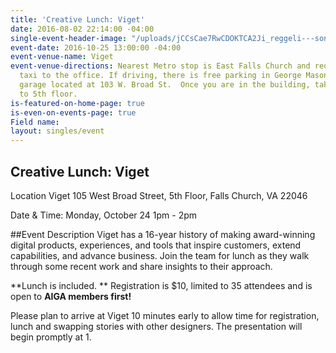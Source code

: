 ```yaml
---
title: 'Creative Lunch: Viget'
date: 2016-08-02 22:14:00 -04:00
single-event-header-image: "/uploads/jCCsCae7RwCDOKTCA2Ji_reggeli---sonka%CC%81s-szendvics.jpg"
event-date: 2016-10-25 13:00:00 -04:00
event-venue-name: Viget
event-venue-directions: Nearest Metro stop is East Falls Church and requires a short
  taxi to the office. If driving, there is free parking in George Mason Square parking
  garage located at 103 W. Broad St.  Once you are in the building, take the elevator
  to 5th floor.
is-featured-on-home-page: true
is-even-on-events-page: true
Field name: 
layout: singles/event
---
```


## Creative Lunch: Viget 

Location
Viget
105 West Broad Street, 5th Floor, 
Falls Church, VA 22046

Date & Time:
Monday, October 24
1pm - 2pm

##Event Description
Viget has a 16-year history of making award-winning digital products, experiences, and tools that inspire customers, extend capabilities, and advance business. Join the team for lunch as they walk through some recent work and share insights to their approach.

**Lunch is included. ** Registration is $10, limited to 35 attendees and is open to **AIGA members first!**

Please plan to arrive at Viget 10 minutes early to allow time for registration, lunch and swapping stories with other designers. The presentation will begin promptly at 1.
